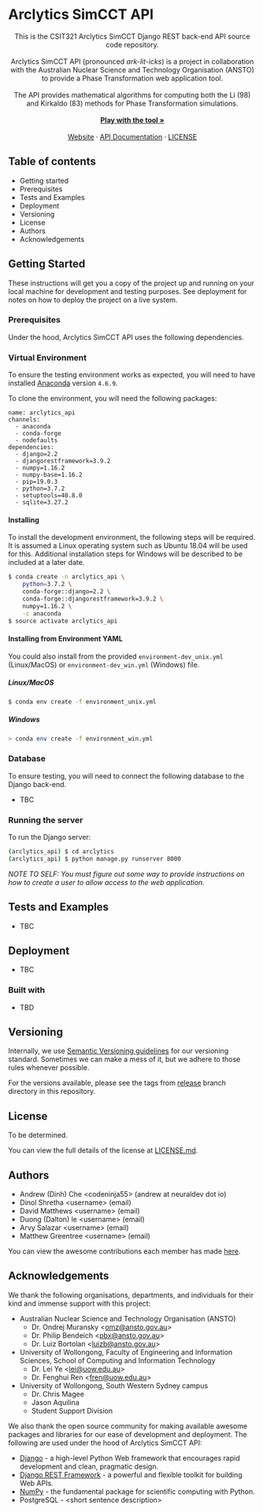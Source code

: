 # Arclytics SimCCT API

<p align="center">
	This is the CSIT321 Arclytics SimCCT Django REST back-end API source code repository.<br><br>
    Arclytics SimCCT API (pronounced <i>ark-lit-icks</i>) is a project in collaboration with the Australian Nuclear Science and Technology Organisation (ANSTO) to provide a Phase Transformation web application tool. <br><br>
	The API provides mathematical algorithms for computing both the Li (98) and Kirkaldo (83) methods for Phase Transformation simulations.<br><br>
    <a href=""><strong>Play with the tool »</strong><a/><br><br>
    <a href="https://uow.neuraldev.io">Website<a/>
    ·
    <a href="https://bitbucket.org/neuraldev/arclytics_simcct_api/wiki/Home">API Documentation<a/>
    ·
    <a href="https://bitbucket.org/neuraldev/arclytics_simcct_api/src/master/LICENSE">LICENSE<a/>
<p/>


## Table of contents

* Getting started
* Prerequisites
* Tests and Examples
* Deployment
* Versioning
* License
* Authors
* Acknowledgements

## Getting Started

These instructions will get you a copy of the project up and running on your local machine for development and testing purposes. See deployment for notes on how to deploy the project on a live system.

### Prerequisites

Under the hood, Arclytics SimCCT API uses the following dependencies.

### Virtual Environment

To ensure the testing environment works as expected, you will need to have installed [Anaconda](https://www.anaconda.com/)
version `4.6.9`. 

To clone the environment, you will need the following packages:

```
name: arclytics_api
channels:
  - anaconda
  - conda-forge
  - nodefaults
dependencies:
  - django=2.2
  - djangorestframework=3.9.2
  - numpy=1.16.2
  - numpy-base=1.16.2
  - pip=19.0.3
  - python=3.7.2
  - setuptools=40.8.0
  - sqlite=3.27.2
```

#### Installing

To install the development environment, the following steps will be required. It is assumed a Linux operating system such as Ubuntu 18.04 will be used for this. Additional installation steps for Windows will be described to be included at a later date. 

```bash
$ conda create -n arclytics_api \ 
	python=3.7.2 \
	conda-forge::django=2.2 \
	conda-forge::djangorestframework=3.9.2 \
	numpy=1.16.2 \
	-c anaconda
$ source activate arclytics_api
```

#### Installing from Environment YAML

You could also install from the provided `environment-dev_unix.yml` (Linux/MacOS) or `environment-dev_win.yml` (Windows) file.

##### Linux/MacOS

```bash
$ conda env create -f environment_unix.yml
```

##### Windows

```bash
> conda env create -f environment_win.yml
```

### Database

To ensure testing, you will need to connect the following database to the Django back-end.

* TBC

### Running the server

To run the Django server:

```bash
(arclytics_api) $ cd arclytics
(arclytics_api) $ python manage.py runserver 8000
```

*NOTE TO SELF: You must figure out some way to provide instructions on how to create a user to allow access to the web application.*

## Tests and Examples

* TBC

## Deployment

* TBC

### Built with

* TBD

## Versioning

Internally, we use [Semantic Versioning guidelines](https://semver.org/) for our versioning standard. Sometimes we can make a mess of it, but we adhere to those rules whenever possible. 

For the versions available, please see the tags from [release](https://bitbucket.org/neuraldev/arclytics_simcct_api/branches/?branchtype=release) branch directory in this repository. 

## License

To be determined.

You can view the full details of the license at [LICENSE.md](<https://bitbucket.org/neuraldev/arclytics_simcct_api/src/master/README.md>). 

## Authors

* Andrew (Dinh) Che \<codeninja55\> (andrew at neuraldev dot io)
* Dinol Shretha \<username\> (email)
* David Matthews \<username\> (email)
* Duong (Dalton) le \<username\> (email)
* Arvy Salazar \<username\> (email)
* Matthew Greentree \<username\> (email)

You can view the awesome contributions each member has made [here](<https://bitbucket.org/neuraldev/arclytics_simcct_api/addon/bitbucket-graphs/graphs-repo-page#!graph=contributors&uuid=edfeb8b1-d219-47a9-a81c-9c3ccced56f8&type=c&group=weeks>).

## Acknowledgements

We thank the following organisations, departments, and individuals for their kind and immense support with this project:

* Australian Nuclear Science and Technology Organisation (ANSTO)
    * Dr. Ondrej Muransky \<omz@ansto.gov.au\>
    * Dr. Philip Bendeich \<pbx@ansto.gov.au\>
    * Dr. Luiz Bortolan \<luizb@ansto.gov.au\>
* University of Wollongong, Faculty of Engineering and Information Sciences, School of Computing and Information Technology
    * Dr. Lei Ye <lei@uow.edu.au\> 
    * Dr. Fenghui Ren <fren@uow.edu.au\>
* University of Wollongong, South Western Sydney campus
    * Dr. Chris Magee
    * Jason Aquilina
    * Student Support Division

We also thank the open source community for making available awesome packages and libraries for our ease of development and deployment. The following are used under the hood of Arclytics SimCCT API:

* [Django](https://www.djangoproject.com/) - a high-level Python Web framework that encourages rapid development and clean, pragmatic design.
* [Django REST Framework](https://www.django-rest-framework.org/) - a powerful and flexible toolkit for building Web APIs. 
* [NumPy](http://www.numpy.org/) - the fundamental package for scientific computing with Python.
* PostgreSQL - \<short sentence description\>